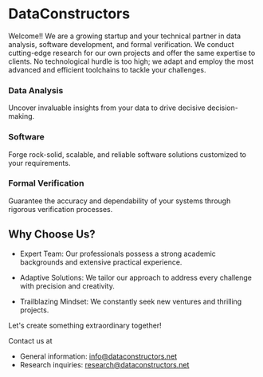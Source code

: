 # DataConstructors

Welcome!! We are a growing startup and your technical partner in data analysis,
software development, and formal verification. We conduct cutting-edge research
for our own projects and offer the same expertise to clients. No technological
hurdle is too high; we adapt and employ the most advanced and efficient
toolchains to tackle your challenges.

### Data Analysis

Uncover invaluable insights from your data to drive decisive decision-making.

### Software 

Forge rock-solid, scalable, and reliable software solutions customized to
your requirements.

### Formal Verification

Guarantee the accuracy and dependability of your systems through rigorous
verification processes.

## Why Choose Us?

- Expert Team: Our professionals possess a strong academic backgrounds and
  extensive practical experience.

- Adaptive Solutions: We tailor our approach to address every
  challenge with precision and creativity.

- Trailblazing Mindset: We constantly seek new ventures and thrilling projects.


Let's create something extraordinary together!

Contact us at 

- General information: [info@dataconstructors.net](mailto:info@dataconstructors.net)
- Research inquiries: [research@dataconstructors.net](mailto:research@dataconstructors.net)